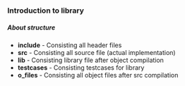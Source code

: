 ### Introduction to library
##### About structure
<ul>
  <li><b>include</b> - Consisting all header files</li>
  <li><b>src</b> - Consisting all source file (actual implementation)</li>
  <li><b>lib</b> - Consisting library file after object compilation</li>
  <li><b>testcases</b> - Consisting testcases for library</li>
  <li><b>o_files</b> - Consisting all object files after src compilation</li>
</ul>
